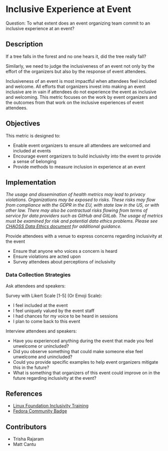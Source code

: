 # Inclusive Experience at Event 

Question: To what extent does an event organizing team commit to an inclusive experience at an event?

## Description

If a tree falls in the forest and no one hears it, did the tree really fall?

Similarly, we need to judge the inclusiveness of an event not only by the effort of the organizers but also by the response of event attendees.

Inclusiveness of an event is most impactful when attendees feel included and welcome. All efforts that organizers invest into making an event inclusive are in vain if attendees do not experience the event as inclusive and welcoming. This metric focuses on the work by event organizers and the outcomes from that work on the inclusive experiences of event attendees. 

## Objectives

This metric is designed to:
 - Enable event organizers to ensure all attendees are welcomed and included at events
 - Encourage event organizers to build inclusivity into the event to provide a sense of belonging
 - Provide methods to measure inclusion in experience at an event

## Implementation
*The usage and dissemination of health metrics may lead to privacy violations. Organizations may be exposed to risks. These risks may flow from compliance with the GDPR in the EU, with state law in the US, or with other law. There may also be contractual risks flowing from terms of service for data providers such as GitHub and GitLab. The usage of metrics must be examined for risk and potential data ethics problems. Please see [CHAOSS Data Ethics document](https://github.com/chaoss/community/blob/main/data-use-statement.md) for additional guidance.*

Provide attendees with a venue to express concerns regarding inclusivity at the event
 - Ensure that anyone who voices a concern is heard
 - Ensure violations are acted upon
 - Survey attendees about perceptions of inclusivity

### Data Collection Strategies

Ask attendees and speakers:

Survey with Likert Scale [1-5] (Or Emoji Scale):
 - I feel included at the event
 - I feel uniquely valued by the event staff
 - I had chances for my voice to be heard in sessions
 - I plan to come back to this event
	
Interview attendees and speakers:
 - Have you experienced anything during the event that made you feel unwelcome or unincluded?
 - Did you observe something that could make someone else feel unwelcome and unincluded?
 - Could you provide specific examples to help event organizers mitigate this in the future?
 - What is something that organizers of this event could improve on in the future regarding inclusivity at the event?

## References

 - [Linux Foundation Inclusivity Training](https://www.techrepublic.com/article/the-linux-foundation-launches-free-online-inclusivity-training/) 
 - [Fedora Community Badge](https://badges.fedoraproject.org/badge/inclusive-open-source-community-orientation) 

## Contributors

 - Trisha Rajaram
 - Matt Cantu
